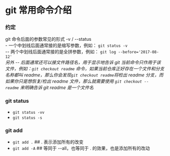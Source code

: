 # git 常用命令介绍


### 约定
git 命令后面的参数常见的形式 -v / --status  
\- 一个中划线后面通常接的是缩写参数，例如： `git status -v`  
\-- 两个中划线后面通常接的是全拼参数，例如： `git log --before='2017-08-12'`  
*另外 -- 后面通常还可以接文件路径名，用于显示地告诉 git 当前命令只作用于该文件，例如：`git checkout readme` 命令，如果当前仓库正好存在一个文件和分支名称都叫 readme，那么你会发现`git checkout readme`将检出 readme 分支，而如果你只是想恢复/检出 readme 文件，那么就需要使用 `git checkout -- readme` 来明确告诉 git readme 是一个文件名*  

### git status
- `git status -vv`
- `git status -s`

### git add
- `git add .`  ## . 表示添加所有的改变  
- `git add -A`  ## 等同于 --all，也等同于 . 的效果，也是添加所有的改动

